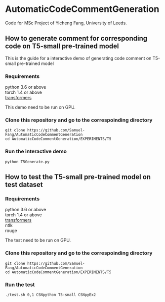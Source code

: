 # AutomaticCodeCommentGeneration
Code for MSc Project of Yicheng Fang, University of Leeds.
## How to generate comment for corresponding code on T5-small pre-trained model
This is the guide for a interactive demo of generating code comment on T5-small pre-trained model
### Requirements
python 3.6 or above  
torch 1.4 or above  
[transformers](https://github.com/huggingface/transformers)  
  
This demo need to be run on GPU.
### Clone this repository and go to the correspoinding directory
```
git clone https://github.com/Samuel-Fang/AutomaticCodeCommentGeneration
cd AutomaticCodeCommentGeneration/EXPERIMENTS/T5
```
### Run the interactive demo
```
python T5Generate.py
```
## How to test the T5-small pre-trained model on test dataset
### Requirements
python 3.6 or above  
torch 1.4 or above  
[transformers](https://github.com/huggingface/transformers)  
ntlk  
rouge  
  
The test need to be run on GPU.
### Clone this repository and go to the correspoinding directory
```
git clone https://github.com/Samuel-Fang/AutomaticCodeCommentGeneration
cd AutomaticCodeCommentGeneration/EXPERIMENTS/T5
```
### Run the test
```
./test.sh 0,1 CSNpython T5-small CSNpyEx2
```
